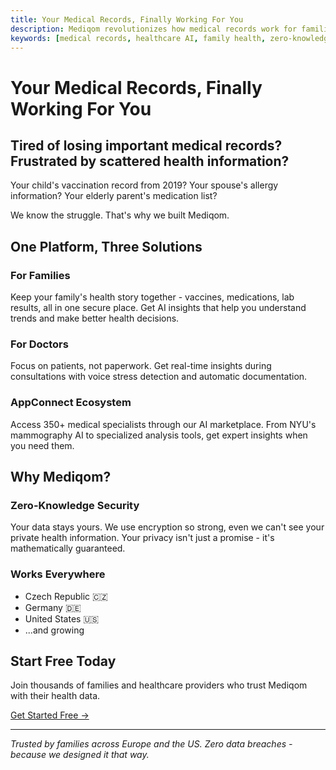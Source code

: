 ```yaml
---
title: Your Medical Records, Finally Working For You
description: Mediqom revolutionizes how medical records work for families and healthcare providers with AI-powered insights and zero-knowledge security.
keywords: [medical records, healthcare AI, family health, zero-knowledge encryption, medical data management]
---
```


# Your Medical Records, Finally Working For You

## Tired of losing important medical records? Frustrated by scattered health information?

Your child's vaccination record from 2019? Your spouse's allergy information? Your elderly parent's medication list? 

We know the struggle. That's why we built Mediqom.

## One Platform, Three Solutions

### For Families
Keep your family's health story together - vaccines, medications, lab results, all in one secure place. Get AI insights that help you understand trends and make better health decisions.

### For Doctors
Focus on patients, not paperwork. Get real-time insights during consultations with voice stress detection and automatic documentation.

### AppConnect Ecosystem
Access 350+ medical specialists through our AI marketplace. From NYU's mammography AI to specialized analysis tools, get expert insights when you need them.

## Why Mediqom?

### Zero-Knowledge Security
Your data stays yours. We use encryption so strong, even we can't see your private health information. Your privacy isn't just a promise - it's mathematically guaranteed.

### Works Everywhere
- Czech Republic 🇨🇿
- Germany 🇩🇪
- United States 🇺🇸
- ...and growing


## Start Free Today

Join thousands of families and healthcare providers who trust Mediqom with their health data.

[Get Started Free →](/www/en/beta)

---

*Trusted by families across Europe and the US. Zero data breaches - because we designed it that way.*